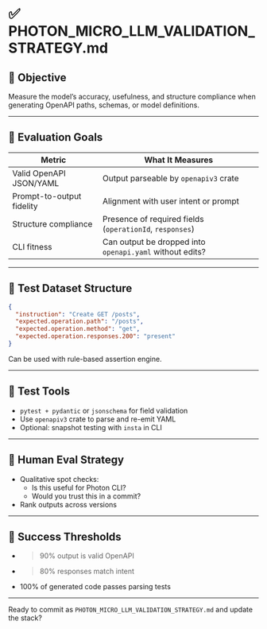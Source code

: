 # ✅ PHOTON_MICRO_LLM_VALIDATION_STRATEGY.md

## 🧭 Objective

Measure the model’s accuracy, usefulness, and structure compliance when generating OpenAPI paths, schemas, or model definitions.

---

## 📏 Evaluation Goals

| Metric                  | What It Measures                              |
|--------------------------|-----------------------------------------------|
| Valid OpenAPI JSON/YAML | Output parseable by `openapiv3` crate         |
| Prompt-to-output fidelity | Alignment with user intent or prompt         |
| Structure compliance    | Presence of required fields (`operationId`, `responses`) |
| CLI fitness             | Can output be dropped into `openapi.yaml` without edits? |

---

## 🧪 Test Dataset Structure

```json
{
  "instruction": "Create GET /posts",
  "expected.operation.path": "/posts",
  "expected.operation.method": "get",
  "expected.operation.responses.200": "present"
}
```

Can be used with rule-based assertion engine.

---

## 🧰 Test Tools

- `pytest + pydantic` or `jsonschema` for field validation
- Use `openapiv3` crate to parse and re-emit YAML
- Optional: snapshot testing with `insta` in CLI

---

## 🧠 Human Eval Strategy

- Qualitative spot checks:
    - Is this useful for Photon CLI?
    - Would you trust this in a commit?
- Rank outputs across versions

---

## 🏁 Success Thresholds

- >90% output is valid OpenAPI
- >80% responses match intent
- 100% of generated code passes parsing tests

---

Ready to commit as `PHOTON_MICRO_LLM_VALIDATION_STRATEGY.md` and update the stack?
